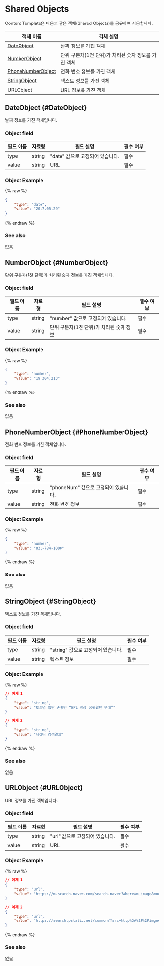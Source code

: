 # Shared Objects
Content Template은 다음과 같은 객체(Shared Objects)를 공유하여 사용합니다.

| 객체 이름            | 객체 설명                                            |
|--------------------|---------------------------------------------------|
| [DateObject](#DateObject)               | 날짜 정보를 가진 객체                         |
| [NumberObject](#NumberObject)           | 단위 구분자(1천 단위)가 처리된 숫자 정보를 가진 객체 |
| [PhoneNumberObject](#PhoneNumberObject) | 전화 번호 정보를 가진 객체                     |
| [StringObject](#StringObject)           | 텍스트 정보를 가진 객체                       |
| [URLObject](#URLObject)                 | URL 정보를 가진 객체                        |

## DateObject {#DateObject}
날짜 정보를 가진 객체입니다.

### Object field
| 필드 이름       | 자료형    | 필드 설명                     | 필수 여부 |
|---------------|---------|-----------------------------|---------|
| type          | string  | "date" 값으로 고정되어 있습니다.  | 필수     |
| value         | string  | URL                         | 필수     |

### Object Example
{% raw %}
```json
{
    "type": "date",
    "value": "2017.05.29"
}
```
{% endraw %}

### See also
없음

## NumberObject {#NumberObject}
단위 구분자(1천 단위)가 처리된 숫자 정보를 가진 객체입니다.

### Object field
| 필드 이름       | 자료형    | 필드 설명                     | 필수 여부 |
|---------------|---------|-----------------------------|---------|
| type          | string  | "number" 값으로 고정되어 있습니다.    | 필수     |
| value         | string  | 단위 구분자(1천 단위)가 처리된 숫자 정보 | 필수     |

### Object Example
{% raw %}
```json
{
    "type": "number",
    "value": "19,304,213"
}
```
{% endraw %}

### See also
없음

## PhoneNumberObject {#PhoneNumberObject}
전화 번호 정보를 가진 객체입니다.

### Object field
| 필드 이름       | 자료형    | 필드 설명                     | 필수 여부 |
|---------------|---------|-----------------------------|---------|
| type          | string  | "phoneNum" 값으로 고정되어 있습니다. | 필수     |
| value         | string  | 전화 번호 정보                    | 필수     |

### Object Example
{% raw %}
```json
{
    "type": "number",
    "value": "031-784-1000"
}
```
{% endraw %}

### See also
없음

## StringObject {#StringObject}
텍스트 정보를 가진 객체입니다.

### Object field
| 필드 이름       | 자료형    | 필드 설명                     | 필수 여부 |
|---------------|---------|-----------------------------|---------|
| type          | string  | "string" 값으로 고정되어 있습니다.  | 필수     |
| value         | string  | 텍스트 정보                      | 필수     |

### Object Example
{% raw %}
```json
// 예제 1
{
    "type": "string",
    "value": "토트넘 입단 손흥민 “EPL 항상 꿈꿔왔던 무대”"
}

// 예제 2
{
    "type": "string",
    "value": "네이버 검색결과"
}
```
{% endraw %}

### See also
없음

## URLObject {#URLObject}
URL 정보를 가진 객체입니다.

### Object field
| 필드 이름       | 자료형    | 필드 설명                     | 필수 여부 |
|---------------|---------|-----------------------------|---------|
| type          | string  | "url" 값으로 고정되어 있습니다.   | 필수     |
| value         | string  | URL                         | 필수     |

### Object Example
{% raw %}
```json
// 예제 1
{
    "type": "url",
    "value": "https://m.search.naver.com/search.naver?where=m_image&mode=default&query=%EC%86%90%ED%9D%A5%EB%AF%BC%20%EC%9D%B4%EB%AF%B8%EC%A7%80#imgId=news4100000269062_1"
}

// 예제 2
{
    "type": "url",
    "value": "https://search.pstatic.net/common/?src=http%3A%2F%2Fimgnews.naver.com%2Fimage%2F410%2F2015%2F08%2F31%2F20150831_1441012614_99_20150831181804.jpg&type=b360"
}
```
{% endraw %}

### See also
없음
